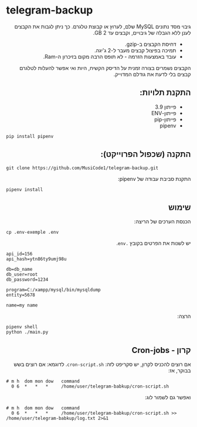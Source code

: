 # telegram-backup
<div dir="rtl" text-align="right">

גיבוי מסד נתונים MySQL שלם, לערוץ או קבוצת טלגרם.
כך ניתן לגבות את הקבצים לענן ללא הגבלה של גיבויים, וקבצים עד 2 GB.
 - דחיסת הקבצים ב-gzip.
 - תמיכה בפיצול קבצים מעבר ל-2 ג'יגה.
 - עובד באמצעות הזרמה - לא תופס הרבה מקום בזיכרון ה-Ram.

הקבצים נשמרים בצורה זמנית על הדיסק הקשיח, היות ואי אפשר להעלות לטלגרם קבצים בלי לדעת את גודלם המדוייק.

## התקנת תלויות:
 - פייתון 3.9
 - פייתון-ENV
 - פייתון-pip
 - pipenv

 <div dir="ltr" text-align="left">

    pip install pipenv

<div dir="rtl" text-align="right">

## התקנה (שכפול הפרוייקט):

<div dir="ltr" text-align="left">

    git clone https://github.com/MusiCode1/telegram-backup.git

<div dir="rtl" text-align="right">

התקנת סביבת עבודה של pipenv:

<div dir="ltr" text-align="left">

    pipenv install

<div dir="rtl" text-align="right">

## שימוש

הכנסת הערכים של הריצה:

<div dir="ltr" text-align="left">

    cp .env-exemple .env

<div dir="rtl" text-align="right">

יש לשנות את הפרטים בקובץ `.env`.

<div dir="ltr" text-align="left">

    api_id=156
    api_hash=ytn86ty9umj98u

    db=db_name
    db_user=root
    db_password=1234

    program=C:/xampp/mysql/bin/mysqldump
    entity=5678

    name=my name

<div dir="rtl" text-align="right">

הרצה:

<div dir="ltr" text-align="left">

    pipenv shell
    python ./main.py

<div dir="rtl" text-align="right">

## קרון - Cron-jobs
אם רוצים להכניס לקרון, יש סקריפט לזה: `cron-script.sh`. לדוגמא: אם רוצים בשש בבוקר, אז:

<div dir="ltr" text-align="left">

    # m h  dom mon dow   command
      0 6  *   *   *     /home/user/telegram-babkup/cron-script.sh

<div dir="rtl" text-align="right">

ואפשר גם לשמור לוג:

<div dir="ltr" text-align="left">

    # m h  dom mon dow   command
      0 6  *   *   *     /home/user/telegram-babkup/cron-script.sh >> /home/user/telegram-babkup/log.txt 2>&1